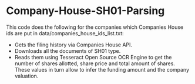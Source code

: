 # Company-House-SH01-Parsing

This code does the following for the companies which Companies House ids are put in data/companies_house_ids_list.txt:

* Gets the filing history via Companies House API.
* Downloads all the documents of SH01 type.
* Reads them using Tesseract Open Source OCR Engine to get the number of shares allotted, share price and total amount of shares. These values in turn allow to infer the funding amount and the company valuation.
